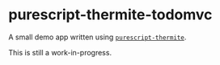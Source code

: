 # purescript-thermite-todomvc

A small demo app written using [`purescript-thermite`](https://github.com/paf31/purescript-thermite/).

This is still a work-in-progress.
